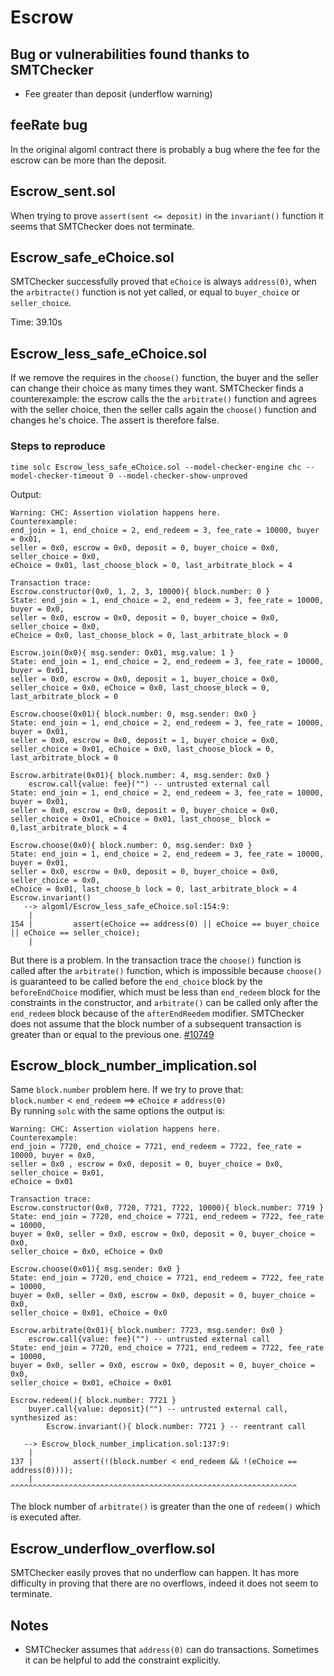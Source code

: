 # Escrow 

## Bug or vulnerabilities found thanks to SMTChecker
- Fee greater than deposit (underflow warning)

## feeRate bug
In the original algoml contract there is probably a bug where the fee for the
escrow can be more than the deposit.

## Escrow_sent.sol
When trying to prove `assert(sent <= deposit)` in the `invariant()` function it
seems that SMTChecker does not terminate.

## Escrow_safe_eChoice.sol
SMTChecker successfully proved that `eChoice` is always `address(0)`, when the
`arbitracte()` function is not yet called, or equal to `buyer_choice` or
`seller_choice`.

Time: 39.10s

## Escrow_less_safe_eChoice.sol
If we remove the requires in the `choose()` function, the buyer and the seller
can change their choice as many times they want. SMTChecker finds a
counterexample: the escrow calls the the `arbitrate()` function and agrees with
the seller choice, then the seller calls again the `choose()` function and
changes he's choice. The assert is therefore false.

### Steps to reproduce
```
time solc Escrow_less_safe_eChoice.sol --model-checker-engine chc --model-checker-timeout 0 --model-checker-show-unproved
```
Output:
```
Warning: CHC: Assertion violation happens here.
Counterexample:
end_join = 1, end_choice = 2, end_redeem = 3, fee_rate = 10000, buyer = 0x01,
seller = 0x0, escrow = 0x0, deposit = 0, buyer_choice = 0x0, seller_choice = 0x0, 
eChoice = 0x01, last_choose_block = 0, last_arbitrate_block = 4

Transaction trace:
Escrow.constructor(0x0, 1, 2, 3, 10000){ block.number: 0 }
State: end_join = 1, end_choice = 2, end_redeem = 3, fee_rate = 10000, buyer = 0x0, 
seller = 0x0, escrow = 0x0, deposit = 0, buyer_choice = 0x0, seller_choice = 0x0, 
eChoice = 0x0, last_choose_block = 0, last_arbitrate_block = 0

Escrow.join(0x0){ msg.sender: 0x01, msg.value: 1 }
State: end_join = 1, end_choice = 2, end_redeem = 3, fee_rate = 10000, buyer = 0x01, 
seller = 0x0, escrow = 0x0, deposit = 1, buyer_choice = 0x0,
seller_choice = 0x0, eChoice = 0x0, last_choose_block = 0, last_arbitrate_block = 0

Escrow.choose(0x01){ block.number: 0, msg.sender: 0x0 }
State: end_join = 1, end_choice = 2, end_redeem = 3, fee_rate = 10000, buyer = 0x01, 
seller = 0x0, escrow = 0x0, deposit = 1, buyer_choice = 0x0,
seller_choice = 0x01, eChoice = 0x0, last_choose_block = 0,
last_arbitrate_block = 0

Escrow.arbitrate(0x01){ block.number: 4, msg.sender: 0x0 }
    escrow.call{value: fee}("") -- untrusted external call
State: end_join = 1, end_choice = 2, end_redeem = 3, fee_rate = 10000, buyer = 0x01, 
seller = 0x0, escrow = 0x0, deposit = 0, buyer_choice = 0x0,
seller_choice = 0x01, eChoice = 0x01, last_choose_ block = 0,last_arbitrate_block = 4

Escrow.choose(0x0){ block.number: 0, msg.sender: 0x0 }
State: end_join = 1, end_choice = 2, end_redeem = 3, fee_rate = 10000, buyer = 0x01, 
seller = 0x0, escrow = 0x0, deposit = 0, buyer_choice = 0x0, seller_choice = 0x0, 
eChoice = 0x01, last_choose_b lock = 0, last_arbitrate_block = 4
Escrow.invariant()
   --> algoml/Escrow_less_safe_eChoice.sol:154:9:
    |
154 |         assert(eChoice == address(0) || eChoice == buyer_choice || eChoice == seller_choice);
    |
```
But there is a problem. In the transaction trace the `choose()` function is
called after the `arbitrate()` function, which is impossible because `choose()`
is guaranteed to be called before the `end_choice` block by the
`beforeEndChoice` modifier, which must be less than `end_redeem` block for the
constraints in the constructor, and `arbitrate()` can be called only after the
`end_redeem` block because of the `afterEndReedem` modifier. SMTChecker does
not assume that the block number of a subsequent transaction is greater than or
equal to the previous one. [#10749](https://github.com/ethereum/solidity/issues/10749)

## Escrow_block_number_implication.sol
Same `block.number` problem here.
If we try to prove that:\
$\texttt{block.number} < \texttt{end\_redeem} \implies \texttt{eChoice} \neq
\texttt{address(0)}$\
By running `solc` with the same options the output is:
```
Warning: CHC: Assertion violation happens here.
Counterexample:
end_join = 7720, end_choice = 7721, end_redeem = 7722, fee_rate = 10000, buyer = 0x0, 
seller = 0x0 , escrow = 0x0, deposit = 0, buyer_choice = 0x0, seller_choice = 0x01, 
eChoice = 0x01

Transaction trace:
Escrow.constructor(0x0, 7720, 7721, 7722, 10000){ block.number: 7719 }
State: end_join = 7720, end_choice = 7721, end_redeem = 7722, fee_rate = 10000,
buyer = 0x0, seller = 0x0, escrow = 0x0, deposit = 0, buyer_choice = 0x0,
seller_choice = 0x0, eChoice = 0x0

Escrow.choose(0x01){ msg.sender: 0x0 }
State: end_join = 7720, end_choice = 7721, end_redeem = 7722, fee_rate = 10000,
buyer = 0x0, seller = 0x0, escrow = 0x0, deposit = 0, buyer_choice = 0x0,
seller_choice = 0x01, eChoice = 0x0

Escrow.arbitrate(0x01){ block.number: 7723, msg.sender: 0x0 }
    escrow.call{value: fee}("") -- untrusted external call
State: end_join = 7720, end_choice = 7721, end_redeem = 7722, fee_rate = 10000,
buyer = 0x0, seller = 0x0, escrow = 0x0, deposit = 0, buyer_choice = 0x0,
seller_choice = 0x01, eChoice = 0x01

Escrow.redeem(){ block.number: 7721 }
    buyer.call{value: deposit}("") -- untrusted external call, synthesized as:
        Escrow.invariant(){ block.number: 7721 } -- reentrant call

   --> Escrow_block_number_implication.sol:137:9:
    |
137 |         assert(!(block.number < end_redeem && !(eChoice == address(0))));
    |         ^^^^^^^^^^^^^^^^^^^^^^^^^^^^^^^^^^^^^^^^^^^^^^^^^^^^^^^^^^^^^^^^
```
The block number of `arbitrate()` is greater than the one of `redeem()` which
is executed after.

## Escrow_underflow_overflow.sol
SMTChecker easily proves that no underflow can happen.
It has more difficulty in proving that there are no overflows, indeed it does not seem to terminate.

## Notes
- SMTChecker assumes that `address(0)` can do transactions. Sometimes it can be
  helpful to add the constraint explicitly.
